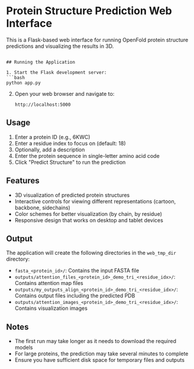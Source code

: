 # Protein Structure Prediction Web Interface

This is a Flask-based web interface for running OpenFold protein structure predictions and visualizing the results in 3D.
   ```

## Running the Application

1. Start the Flask development server:
   ```bash
   python app.py
   ```

2. Open your web browser and navigate to:
   ```
   http://localhost:5000
   ```

## Usage

1. Enter a protein ID (e.g., 6KWC)
2. Enter a residue index to focus on (default: 18)
3. Optionally, add a description
4. Enter the protein sequence in single-letter amino acid code
5. Click "Predict Structure" to run the prediction

## Features

- 3D visualization of predicted protein structures
- Interactive controls for viewing different representations (cartoon, backbone, sidechains)
- Color schemes for better visualization (by chain, by residue)
- Responsive design that works on desktop and tablet devices

## Output

The application will create the following directories in the `web_tmp_dir` directory:

- `fasta_<protein_id>/`: Contains the input FASTA file
- `outputs/attention_files_<protein_id>_demo_tri_<residue_idx>/`: Contains attention map files
- `outputs/my_outputs_align_<protein_id>_demo_tri_<residue_idx>/`: Contains output files including the predicted PDB
- `outputs/attention_images_<protein_id>_demo_tri_<residue_idx>/`: Contains visualization images

## Notes

- The first run may take longer as it needs to download the required models
- For large proteins, the prediction may take several minutes to complete
- Ensure you have sufficient disk space for temporary files and outputs
